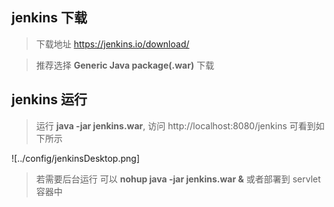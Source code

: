 ## jenkins 下载
>下载地址 https://jenkins.io/download/

>推荐选择 **Generic Java package(.war)**  下载

## jenkins 运行
> 运行 **java -jar jenkins.war**, 访问 http://localhost:8080/jenkins 可看到如下所示

![../config/jenkinsDesktop.png]

> 若需要后台运行 可以 **nohup java -jar jenkins.war &**  或者部署到 servlet 容器中

